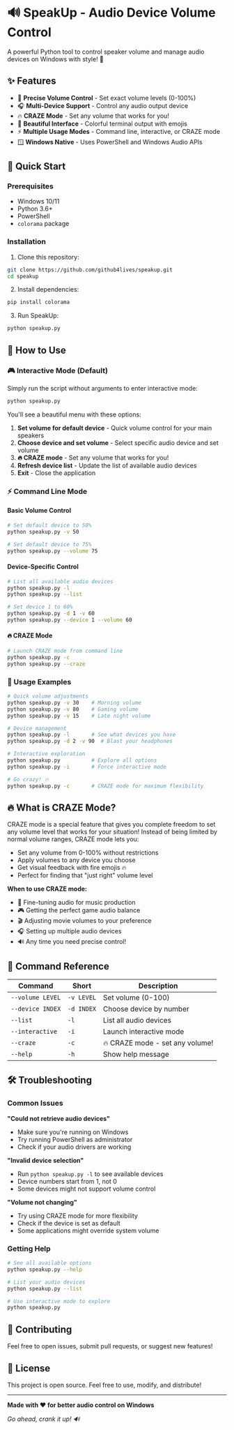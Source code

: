 # 🔊 SpeakUp - Audio Device Volume Control

A powerful Python tool to control speaker volume and manage audio devices on Windows with style! 🎵

## ✨ Features

- 🎯 **Precise Volume Control** - Set exact volume levels (0-100%)
- 🎧 **Multi-Device Support** - Control any audio output device
- 🔥 **CRAZE Mode** - Set any volume that works for you!
- 🎨 **Beautiful Interface** - Colorful terminal output with emojis
- ⚡ **Multiple Usage Modes** - Command line, interactive, or CRAZE mode
- 🪟 **Windows Native** - Uses PowerShell and Windows Audio APIs

## 🚀 Quick Start

### Prerequisites

- Windows 10/11
- Python 3.6+
- PowerShell
- `colorama` package

### Installation

1. Clone this repository:
```bash
git clone https://github.com/github4lives/speakup.git
cd speakup
```

2. Install dependencies:
```bash
pip install colorama
```

3. Run SpeakUp:
```bash
python speakup.py
```

## 📖 How to Use

### 🎮 Interactive Mode (Default)

Simply run the script without arguments to enter interactive mode:

```bash
python speakup.py
```

You'll see a beautiful menu with these options:
1. **Set volume for default device** - Quick volume control for your main speakers
2. **Choose device and set volume** - Select specific audio device and set volume
3. **🔥 CRAZE mode** - Set any volume that works for you!
4. **Refresh device list** - Update the list of available audio devices
5. **Exit** - Close the application

### ⚡ Command Line Mode

#### Basic Volume Control
```bash
# Set default device to 50%
python speakup.py -v 50

# Set default device to 75%
python speakup.py --volume 75
```

#### Device-Specific Control
```bash
# List all available audio devices
python speakup.py -l
python speakup.py --list

# Set device 1 to 60%
python speakup.py -d 1 -v 60
python speakup.py --device 1 --volume 60
```

#### 🔥 CRAZE Mode
```bash
# Launch CRAZE mode from command line
python speakup.py -c
python speakup.py --craze
```

### 🎯 Usage Examples

```bash
# Quick volume adjustments
python speakup.py -v 30    # Morning volume
python speakup.py -v 80    # Gaming volume
python speakup.py -v 15    # Late night volume

# Device management
python speakup.py -l       # See what devices you have
python speakup.py -d 2 -v 90  # Blast your headphones

# Interactive exploration
python speakup.py          # Explore all options
python speakup.py -i       # Force interactive mode

# Go crazy! 🔥
python speakup.py -c       # CRAZE mode for maximum flexibility
```

## 🔥 What is CRAZE Mode?

CRAZE mode is a special feature that gives you complete freedom to set any volume level that works for your situation! Instead of being limited by normal volume ranges, CRAZE mode lets you:

- Set any volume from 0-100% without restrictions
- Apply volumes to any device you choose
- Get visual feedback with fire emojis 🔥
- Perfect for finding that "just right" volume level

**When to use CRAZE mode:**
- 🎵 Fine-tuning audio for music production
- 🎮 Getting the perfect game audio balance
- 🎬 Adjusting movie volumes to your preference
- 🎧 Setting up multiple audio devices
- 🔊 Any time you need precise control!

## 🎨 Command Reference

| Command | Short | Description |
|---------|-------|-------------|
| `--volume LEVEL` | `-v LEVEL` | Set volume (0-100) |
| `--device INDEX` | `-d INDEX` | Choose device by number |
| `--list` | `-l` | List all audio devices |
| `--interactive` | `-i` | Launch interactive mode |
| `--craze` | `-c` | 🔥 CRAZE mode - set any volume! |
| `--help` | `-h` | Show help message |

## 🛠️ Troubleshooting

### Common Issues

**"Could not retrieve audio devices"**
- Make sure you're running on Windows
- Try running PowerShell as administrator
- Check if your audio drivers are working

**"Invalid device selection"**
- Run `python speakup.py -l` to see available devices
- Device numbers start from 1, not 0
- Some devices might not support volume control

**"Volume not changing"**
- Try using CRAZE mode for more flexibility
- Check if the device is set as default
- Some applications might override system volume

### Getting Help

```bash
# See all available options
python speakup.py --help

# List your audio devices
python speakup.py --list

# Use interactive mode to explore
python speakup.py
```

## 🤝 Contributing

Feel free to open issues, submit pull requests, or suggest new features!

## 📄 License

This project is open source. Feel free to use, modify, and distribute!

---

**Made with ❤️ for better audio control on Windows**

*Go ahead, crank it up! 🔊*
